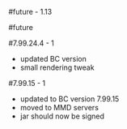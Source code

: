 #future - 1.13

#future

#7.99.24.4 - 1
- updated BC version
- small rendering tweak

#7.99.15 - 1
- updated to BC version 7.99.15
- moved to MMD servers
- jar should now be signed